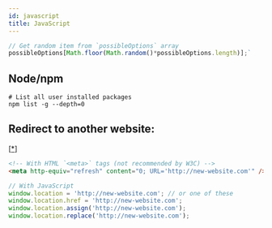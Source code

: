 ```yaml
---
id: javascript
title: JavaScript
---
```


```javascript
// Get random item from `possibleOptions` array
possibleOptions[Math.floor(Math.random()*possibleOptions.length)];`
```

## Node/npm

```shell
# List all user installed packages
npm list -g --depth=0
```

## Redirect to another website:

[[\*](https://css-tricks.com/redirect-web-page/)]

```html
<!-- With HTML `<meta>` tags (not recommended by W3C) -->
<meta http-equiv="refresh" content="0; URL='http://new-website.com'" />
```

```javascript
// With JavaScript
window.location = 'http://new-website.com'; // or one of these
window.location.href = 'http://new-website.com';
window.location.assign('http://new-website.com');
window.location.replace('http://new-website.com');
```
